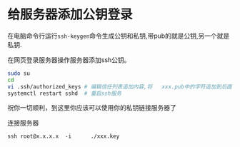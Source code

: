 # 给服务器添加公钥登录


在电脑命令行运行`ssh-keygen`命令生成公钥和私钥,带pub的就是公钥,另一个就是私钥.

在网页登录服务器操作服务器添加ssh公钥。




```bash
sudo su
cd
vi .ssh/authorized_keys # 编辑信任列表追加内容,将   xxx.pub中的字符追加到后面
systemctl restart sshd  # 重启ssh服务
```

祝你一切顺利，到这里你应该可以使用你的私钥链接服务器了

连接服务器
```shell
ssh root@x.x.x.x  -i      ./xxx.key
```

